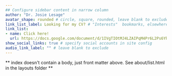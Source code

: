 ```yaml
---
## Configure sidebar content in narrow column
author: "Dr. Josie Lesage"
avatar_shape: rounded # circle, square, rounded, leave blank to exclude
link_list_label: Looking for my CV? # "Interests"  bookmarks, elsewhere, etc.
link_list: 
- name: Click here!
  url: https://docs.google.com/document/d/1IVgTIOtMJ4LZAIPqM4Pr6L2Ps6Yh9HUO0hZ1q5XHVkg/edit?usp=sharing
show_social_links: true # specify social accounts in site config
audio_link_label: "" # leave blank to exclude
---
```


** index doesn't contain a body, just front matter above.
See about/list.html in the layouts folder **